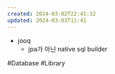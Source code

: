 ```yaml
---
created: 2024-03-02T22:41:32
updated: 2024-03-03T11:41
---
```

- jooq
    - jpa가 아닌 native sql builder

#Database 
#Library 